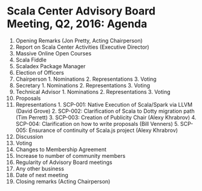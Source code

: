 # Scala Center Advisory Board Meeting, Q2, 2016: Agenda

1. Opening Remarks (Jon Pretty, Acting Chairperson)
2. Report on Scala Center Activities (Executive Director)
  1. Massive Online Open Courses
  2. Scala Fiddle
  3. Scaladex Package Manager
3. Election of Officers
  1. Chairperson
    1. Nominations
    2. Representations
    3. Voting
  2. Secretary
    1. Nominations
    2. Representations
    3. Voting
  3. Technical Advisor
    1. Nominations
    2. Representations
    3. Voting
4. Proposals
  1. Representations
    1. SCP-001: Native Execution of Scala/Spark via LLVM (David Grove)
    2. SCP-002: Clarification of Scala to Dotty migration path (Tim Perrett)
    3. SCP-003: Creation of Publicity Chair (Alexy Khrabrov)
    4. SCP-004: Clarification on how to write proposals (Bill Venners)
    5. SCP-005: Ensurance of continuity of Scala.js project (Alexy Khrabrov)
  2. Discussion
  3. Voting
5. Changes to Membership Agreement
  1. Increase to number of community members
  2. Regularity of Advisory Board meetings
6. Any other business
8. Date of next meeting
9. Closing remarks (Acting Chairperson)
